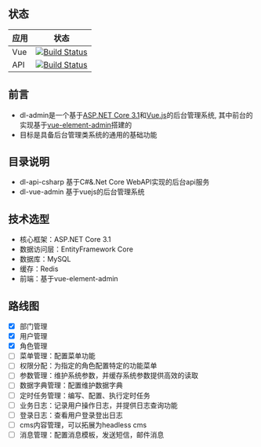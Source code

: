 ## 状态
| 应用 | 状态 |
|-|-|
|Vue|[![Build Status](https://dev.azure.com/Zhiwen-Lin/Codepie/_apis/build/status/dl-admin-vue?branchName=master)](https://dev.azure.com/Zhiwen-Lin/Codepie/_build/latest?definitionId=25&branchName=master)|
|API|[![Build Status](https://dev.azure.com/Zhiwen-Lin/Codepie/_apis/build/status/dl-admin-api?branchName=master)](https://dev.azure.com/Zhiwen-Lin/Codepie/_build/latest?definitionId=24&branchName=master)|

## 前言
- dl-admin是一个基于[ASP.NET Core 3.1](https://dotnet.microsoft.com/apps/aspnet)和[Vue.js](https://cn.vuejs.org)的后台管理系统, 其中前台的实现基于[vue-element-admin](https://github.com/PanJiaChen/vue-element-admin)搭建的
- 目标是具备后台管理类系统的通用的基础功能

## 目录说明
- dl-api-csharp 基于C#&.Net Core WebAPI实现的后台api服务
- dl-vue-admin 基于vuejs的后台管理系统

## 技术选型
- 核心框架：ASP.NET Core 3.1
- 数据访问层：EntityFramework Core
- 数据库：MySQL
- 缓存：Redis
- 前端：基于vue-element-admin

## 路线图
- [x] 部门管理
- [x] 用户管理
- [x] 角色管理
- [ ] 菜单管理：配置菜单功能
- [ ] 权限分配：为指定的角色配置特定的功能菜单
- [ ] 参数管理：维护系统参数，并缓存系统参数提供高效的读取
- [ ] 数据字典管理：配置维护数据字典
- [ ] 定时任务管理：编写、配置、执行定时任务
- [ ] 业务日志：记录用户操作日志，并提供日志查询功能
- [ ] 登录日志：查看用户登录登出日志
- [ ] cms内容管理，可以拓展为headless cms
- [ ] 消息管理：配置消息模板，发送短信，邮件消息
